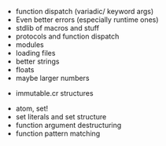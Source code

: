 + function dispatch (variadic/ keyword args)
+ Even better errors (especially runtime ones)
+ stdlib of macros and stuff
+ protocols and function dispatch
+ modules
+ loading files
+ better strings
+ floats
+ maybe larger numbers
- immutable.cr structures
+ atom, set!
+ set literals and set structure
+ function argument destructuring
+ function pattern matching

